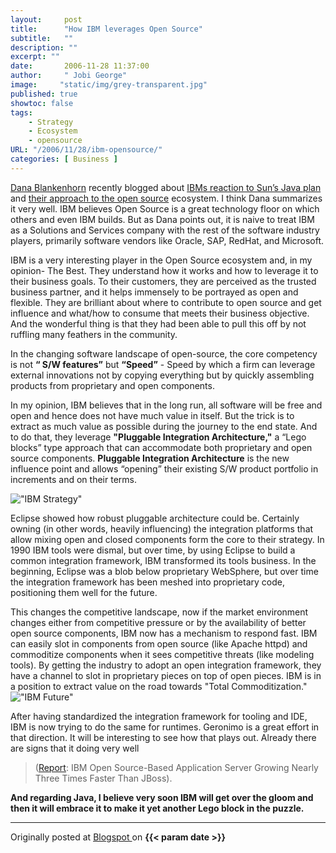 ```yaml
---
layout:     post
title:      "How IBM leverages Open Source"
subtitle:   ""
description: ""
excerpt: ""
date:       2006-11-28 11:37:00
author:     " Jobi George"
image:     "static/img/grey-transparent.jpg"
published: true
showtoc: false 
tags:
    - Strategy
    - Ecosystem
    - opensource
URL: "/2006/11/28/ibm-opensource/"
categories: [ Business ]
---
```

[Dana Blankenhorn](http://blogs.zdnet.com/bio.php#blankenhorn) recently blogged about [IBMs reaction to Sun’s Java plan](http://blogs.zdnet.com/open-source/?p=842) and [their approach to the open source](http://blogs.zdnet.com/open-source/?p=846) ecosystem. I think Dana summarizes it very well. IBM believes Open Source is a great technology floor on which others and even IBM builds. But as Dana points out, it is naive to treat IBM as a Solutions and Services company with the rest of the software industry players, primarily software vendors like Oracle, SAP, RedHat, and Microsoft.

IBM is a very interesting player in the Open Source ecosystem and, in my opinion- The Best. They understand how it works and how to leverage it to their business goals. To their customers, they are perceived as the trusted business partner, and it helps immensely to be portrayed as open and flexible. They are brilliant about where to contribute to open source and get influence and what/how to consume that meets their business objective. And the wonderful thing is that they had been able to pull this off by not ruffling many feathers in the community.

In the changing software landscape of open-source, the core competency is not **“ S/W features”** but **“Speed”** - Speed by which a firm can leverage external innovations not by copying everything but by quickly assembling products from proprietary and open components.


In my opinion, IBM believes that in the long run, all software will be free and open and hence does not have much value in itself. But the trick is to extract as much value as possible during the journey to the end state. And to do that, they leverage **"Pluggable Integration Architecture,"** a “Lego blocks” type approach that can accommodate both proprietary and open source components. **Pluggable Integration Architecture** is the new influence point and allows “opening” their existing S/W product portfolio in increments and on their terms.


!["IBM Strategy"](/img/blogimg/20061128-ibmtool.gif)


Eclipse showed how robust pluggable architecture could be. Certainly owning (in other words, heavily influencing) the integration platforms that allow mixing open and closed components form the core to their strategy. In 1990 IBM tools were dismal, but over time, by using Eclipse to build a common integration framework, IBM transformed its tools business. In the beginning, Eclipse was a blob below proprietary WebSphere, but over time the integration framework has been meshed into proprietary code, positioning them well for the future.

This changes the competitive landscape, now if the market environment changes either from competitive pressure or by the availability of better open source components, IBM now has a mechanism to respond fast. IBM can easily slot in components from open source (like Apache httpd) and commoditize components when it sees competitive threats (like modeling tools). By getting the industry to adopt an open integration framework, they have a channel to slot in proprietary pieces on top of open pieces. IBM is in a position to extract value on the road towards "Total Commoditization."
!["IBM Future"](/img/blogimg/20061128-ibmfuture.gif)

After having standardized the integration framework for tooling and IDE, IBM is now trying to do the same for runtimes. Geronimo is a great effort in that direction. It will be interesting to see how that plays out. Already there are signs that it doing very well
> ([Report](http://www5.sys-con.com/read/304209.htm):  IBM Open Source-Based Application Server Growing Nearly Three Times Faster Than JBoss).


**And regarding Java, I believe very soon IBM will get over the gloom and then it will embrace it to make it yet another Lego block in the puzzle.**


_______________
Originally posted at 
[ Blogspot ](http://jobig.blogspot.com/2006/11/how-ibm-leverages-open-source.html) 
on **{{< param date >}}** 